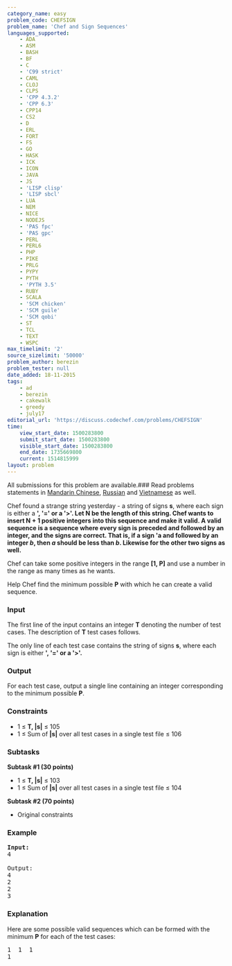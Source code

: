 ```yaml
---
category_name: easy
problem_code: CHEFSIGN
problem_name: 'Chef and Sign Sequences'
languages_supported:
    - ADA
    - ASM
    - BASH
    - BF
    - C
    - 'C99 strict'
    - CAML
    - CLOJ
    - CLPS
    - 'CPP 4.3.2'
    - 'CPP 6.3'
    - CPP14
    - CS2
    - D
    - ERL
    - FORT
    - FS
    - GO
    - HASK
    - ICK
    - ICON
    - JAVA
    - JS
    - 'LISP clisp'
    - 'LISP sbcl'
    - LUA
    - NEM
    - NICE
    - NODEJS
    - 'PAS fpc'
    - 'PAS gpc'
    - PERL
    - PERL6
    - PHP
    - PIKE
    - PRLG
    - PYPY
    - PYTH
    - 'PYTH 3.5'
    - RUBY
    - SCALA
    - 'SCM chicken'
    - 'SCM guile'
    - 'SCM qobi'
    - ST
    - TCL
    - TEXT
    - WSPC
max_timelimit: '2'
source_sizelimit: '50000'
problem_author: berezin
problem_tester: null
date_added: 18-11-2015
tags:
    - ad
    - berezin
    - cakewalk
    - greedy
    - july17
editorial_url: 'https://discuss.codechef.com/problems/CHEFSIGN'
time:
    view_start_date: 1500283800
    submit_start_date: 1500283800
    visible_start_date: 1500283800
    end_date: 1735669800
    current: 1514815999
layout: problem
---
```

All submissions for this problem are available.###  Read problems statements in [Mandarin Chinese](http://www.codechef.com/download/translated/JULY17/mandarin/CHEFSIGN.pdf), [Russian](http://www.codechef.com/download/translated/JULY17/russian/CHEFSIGN.pdf) and [Vietnamese](http://www.codechef.com/download/translated/JULY17/vietnamese/CHEFSIGN.pdf) as well.

Chef found a strange string yesterday - a string of signs **s**, where each sign is either a **', **'='** or a **'&gt;'**. Let N be the length of this string. Chef wants to insert N + 1 positive integers into this sequence and make it valid. A valid sequence is a sequence where every sign is preceded and followed by an integer, and the signs are correct. That is, if a sign 'a and followed by an integer *b*, then *a* should be less than *b*. Likewise for the other two signs as well.**

Chef can take some positive integers in the range **\[1, P\]** and use a number in the range as many times as he wants.

Help Chef find the minimum possible **P** with which he can create a valid sequence.

### Input

The first line of the input contains an integer **T** denoting the number of test cases. The description of **T** test cases follows.

The only line of each test case contains the string of signs **s**, where each sign is either **', **'='** or a **'&gt;'**.**

### Output

For each test case, output a single line containing an integer corresponding to the minimum possible **P**.

### Constraints

- 1 ≤ **T, |s|** ≤ 105
- 1 ≤ Sum of **|s|** over all test cases in a single test file ≤ 106

### Subtasks

**Subtask #1 (30 points)**

- 1 ≤ **T, |s|** ≤ 103
- 1 ≤ Sum of **|s|** over all test cases in a single test file ≤ 104

**Subtask #2 (70 points)**

- Original constraints

### Example

<pre><b>Input:</b>
4

Output:
4
2
2
3
</pre>
### Explanation

Here are some possible valid sequences which can be formed with the minimum **P** for each of the test cases:

<pre>
1  1  1
1 
</pre>